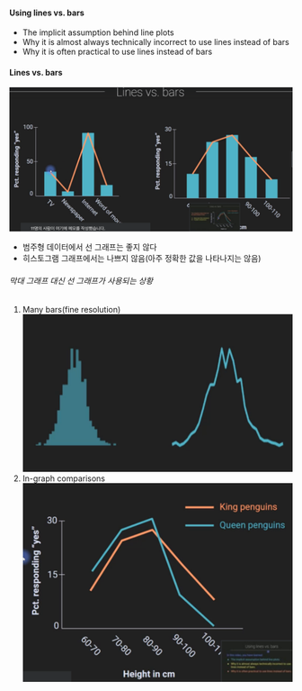 
#### Using lines vs. bars

- The implicit assumption behind line plots
- Why it is almost always technically incorrect to use lines instead of bars
- Why it is often practical to use lines instead of bars

#### Lines vs. bars
![32. lines_ves_bars](../pic/5.visualizing%20data/32.%20lines_ves_bars.png)
- 범주형 데이터에서 선 그래프는 좋지 않다
- 히스토그램 그래프에서는 나쁘지 않음(아주 정확한 값을 나타나지는 않음)

###### 막대 그래프 대신  선 그래프가 사용되는 상황
1. Many bars(fine resolution)
![32.many_bars](../pic/5.visualizing%20data/32.many_bars.png) 
2. In-graph comparisons
![32.in-graph_comparisons](../pic/5.visualizing%20data/32.in-graph_comparisons.png)
